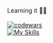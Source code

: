 Learning it 👀👋 <br><br> 
[![codewars](https://www.codewars.com/users/username/badges/large)](https://www.codewars.com/users/acidshotgun) <br>
[![My Skills](https://skillicons.dev/icons?i=js,react,redux,nextjs,styledcomponents,scss,nodejs,mongodb,figma)](https://skillicons.dev)
